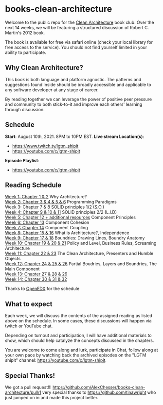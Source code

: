# books-clean-architecture

Welcome to the public repo for the [Clean Architecture](https://www.oreilly.com/library/view/clean-architecture-a/9780134494272/) book club. Over the next 14 weeks, we will be featuring a structured discussion of Robert C. Martin's 2012 book.

The book is available for free via safari online (check your local library for free access to the service). You should not find yourself limited in your ability to participate.

## Why Clean Architecture?

This book is both language and platform agnostic. The patterns and suggestions found inside should be broadly accessible and applicable to any software developer at any stage of career.

By reading together we can leverage the power of positive peer pressure and community to both stick-to-it and improve each others' learning through discussion.

## Schedule

**Start**: August 10th, 2021. 8PM to 10PM EST.
**Live stream Location(s)**: 

* https://www.twitch.tv/lgtm_shipit  
* https://youtube.com/c/lgtm-shipit  

**Episode Playlist**:

* https://youtube.com/c/lgtm-shipit  

## Reading Schedule

[Week 1: Chapter 1 & 2](discussions/week-01.md) Why Architecture?  
[Week 2: Chapter 3 & 4 & 5 & 6](discussions/week-02.md) Programming Paradigms  
[Week 3: Chapter 7 & 8](discussions/week-03.md) SOLID principles 1/2 (S.O.)  
[Week 4: Chapter 9 & 10 & 11](discussions/week-04.md) SOLID principles 2/2 (L.I.D)  
[Week 5: Chapter 12 + additional resources](discussions/week-05.md) Component Principles  
[Week 6: Chapter 13](discussions/week-06.md) Component Cohesion  
[Week 7: Chapter 14](discussions/week-07.md) Component Coupling  
[Week 8: Chapter 15 & 16](discussions/week-08.md) What is Architecture?, Independence  
[Week 9: Chapter 17 & 18](discussions/week-09.md) Boundries: Drawing Lines, Boundry Anatomy  
[Week 10: Chapter 19 & 20 & 21](discussions/week-10.md) Policy and Level, Business Rules, Screaming Architecture  
[Week 11: Chapter 22 & 23](discussions/week-11.md) The Clean Architecture, Presenters and Humble Objects  
[Week 12: Chapter 24 & 25 & 26](discussions/week-12.md) Partial Boudries, Layers and Boundries, The Main Component  
[Week 13: Chapter 27 & 28 & 29](discussions/week-13.md)  
[Week 14: Chapter 30 & 31 & 32](discussions/week-14.md)  

Thanks to [OpenEDX](https://openedx.atlassian.net/wiki/spaces/AC/pages/948896160/Clean+Architecture+Book+Club) for the schedule

## What to expect

Each week, we will discuss the contents of the assigned reading as listed above on the schedule. In some cases, these discussions will happen via twitch or YouTube chat.

Depending on turnout and participation, I will have additional materials to show, which should help catalyze the concepts discussed in the chapters.

You are welcome to come along and lurk, participate in Chat, follow along at your own pace by watching back the archived episodes on the "LGTM shipit" channel: https://youtube.com/c/lgtm-shipit.

## Special Thanks!

We got a pull request!!! https://github.com/AlexChesser/books-clean-architecture/pull/1 very special thanks to https://github.com/tinawright who just jumped on in and made this project better.
